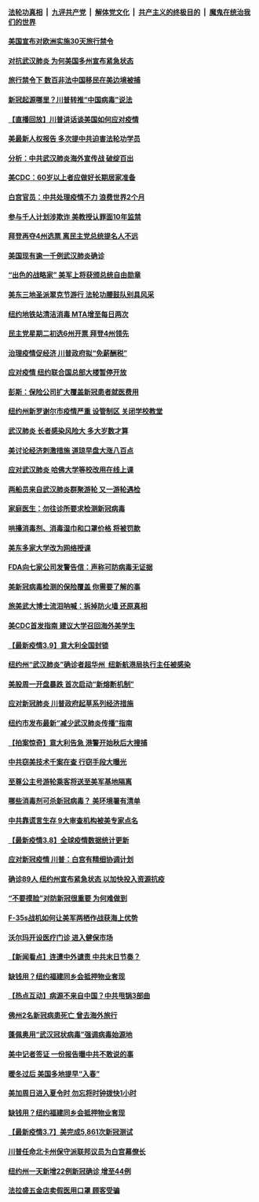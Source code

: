####  [法轮功真相](../../../../basic/blob/master/README.md?t=03121302) &nbsp;|&nbsp; [九评共产党](../../../../9ping.md/blob/master/README.md?t=03121302) &nbsp;|&nbsp; [解体党文化](../../../../jtdwh.md/blob/master/README.md?t=03121302)  &nbsp;|&nbsp; [共产主义的终极目的](../../../../gczydzjmd.md/blob/master/README.md?t=03121302) &nbsp;|&nbsp; [魔鬼在统治我们的世界](../../../../mgztzwmdsj.md/blob/master/README.md?t=03121302) 

#### [美国宣布对欧洲实施30天旅行禁令](../pages/nsc412/n11933815.md?t=03121302) 

#### [对抗武汉肺炎 为何美国多州宣布紧急状态](../pages/nsc412/n11933167.md?t=03121302) 

#### [旅行禁令下 数百非法中国移民在美边境被捕](../pages/nsc412/n11933581.md?t=03121302) 

#### [新冠起源哪里？川普转推“中国病毒”说法](../pages/nsc412/n11933596.md?t=03121302) 

#### [【直播回放】川普讲话谈美国如何应对疫情](../pages/nsc412/n11933533.md?t=03121302) 

#### [美最新人权报告 多次提中共迫害法轮功学员](../pages/nsc412/n11933487.md?t=03121302) 

#### [分析：中共武汉肺炎海外宣传战 破绽百出](../pages/nsc412/n11933338.md?t=03121302) 

#### [美CDC：60岁以上者应做好长期居家准备](../pages/nsc412/n11933128.md?t=03121302) 

#### [白宫官员：中共处理疫情不力 浪费世界2个月](../pages/nsc412/n11932744.md?t=03121302) 

#### [参与千人计划涉欺诈 美教授认罪面10年监禁](../pages/nsc412/n11932927.md?t=03121302) 

#### [拜登再夺4州选票 离民主党总统提名人不远](../pages/nsc412/n11932668.md?t=03121302) 

#### [美国现有逾一千例武汉肺炎确诊](../pages/nsc412/n11932451.md?t=03121302) 

#### [“出色的战略家” 美军上将获颁总统自由勋章](../pages/nsc412/n11932193.md?t=03121302) 

#### [美东三地圣派翠克节游行  法轮功腰鼓队别具风采](../pages/nsc412/n11931646.md?t=03121302) 

#### [纽约地铁站清洁消毒  MTA增至每日两次](../pages/nsc412/n11931570.md?t=03121302) 

#### [民主党星期二初选6州开票 拜登4州领先](../pages/nsc412/n11931114.md?t=03121302) 

#### [治理疫情促经济 川普政府拟“免薪酬税”](../pages/nsc412/n11931088.md?t=03121302) 

#### [应对疫情 纽约联合国总部大楼暂停开放](../pages/nsc412/n11930658.md?t=03121302) 

#### [彭斯：保险公司扩大覆盖新冠患者就医费用](../pages/nsc412/n11930726.md?t=03121302) 

#### [纽约州新罗谢尔市疫情严重  设管制区 关闭学校教堂](../pages/nsc412/n11930740.md?t=03121302) 

#### [武汉肺炎 长者感染风险大 多大岁数才算](../pages/nsc412/n11930449.md?t=03121302) 

#### [美讨论经济刺激措施 道琼早盘大涨八百点](../pages/nsc412/n11930191.md?t=03121302) 

#### [应对武汉肺炎 哈佛大学等校改用在线上课](../pages/nsc412/n11930193.md?t=03121302) 

#### [两船员来自武汉肺炎群聚游轮 又一游轮遇检](../pages/nsc412/n11929594.md?t=03121302) 

#### [家庭医生：勿往诊所要求检测新冠病毒](../pages/nsc412/n11928883.md?t=03121302) 

#### [哄擡消毒剂、消毒湿巾和口罩价格  将被罚款](../pages/nsc412/n11928907.md?t=03121302) 

#### [美东多家大学改为网络授课](../pages/nsc412/n11928896.md?t=03121302) 

#### [FDA向七家公司发警告信：声称可防病毒无证据](../pages/nsc412/n11928912.md?t=03121302) 

#### [美新冠病毒检测的保险覆盖 你需要了解的事](../pages/nsc412/n11928755.md?t=03121302) 

#### [旅美武大博士流泪呐喊：拆掉防火墙 还原真相](../pages/nsc412/n11928097.md?t=03121302) 

#### [美CDC首发指南 建议大学召回海外美学生](../pages/nsc412/n11928060.md?t=03121302) 

#### [【最新疫情3.9】意大利全国封锁](../pages/nsc412/n11925735.md?t=03121302) 

#### [纽约州“武汉肺炎”确诊者超华州  纽新航港局执行主任被感染](../pages/nsc412/n11927714.md?t=03121302) 

#### [美股周一开盘暴跌 首次启动“新熔断机制”](../pages/nsc412/n11927447.md?t=03121302) 

#### [应对新冠肺炎 川普政府起草系列经济措施](../pages/nsc412/n11927327.md?t=03121302) 

#### [纽约市发布最新“减少武汉肺炎传播”指南](../pages/nsc412/n11926234.md?t=03121302) 

#### [【拍案惊奇】意大利告急 港警开始秋后大搜捕](../pages/nsc412/n11926063.md?t=03121302) 

#### [中共窃美技术千案在查 行窃手段大曝光](../pages/nsc412/n11874117.md?t=03121302) 

#### [至尊公主号游轮乘客将送至美军基地隔离](../pages/nsc412/n11925689.md?t=03121302) 

#### [哪些消毒剂可杀新冠病毒？ 美环境署有清单](../pages/nsc412/n11923343.md?t=03121302) 

#### [中共靠谎言生存 9大审查机构被美专家点名](../pages/nsc412/n11925444.md?t=03121302) 

#### [【最新疫情3.8】全球疫情数据统计更新](../pages/nsc412/n11923562.md?t=03121302) 

#### [应对新冠疫情 川普：白宫有精细协调计划](../pages/nsc412/n11925128.md?t=03121302) 

#### [确诊89人  纽约州宣布紧急状态  以加快投入资源抗疫](../pages/nsc412/n11925077.md?t=03121302) 

#### [“不要摸脸”对防新冠很重要 为何难做到](../pages/nsc412/n11916113.md?t=03121302) 

#### [F-35s战机如何让美军两栖作战获海上优势](../pages/nsc412/n11896520.md?t=03121302) 

#### [沃尔玛开设医疗门诊 进入健保市场](../pages/nsc412/n11923534.md?t=03121302) 

#### [【新闻看点】连遭中外谴责 中共末日节奏？](../pages/nsc412/n11923402.md?t=03121302) 

#### [缺钱用？纽约福建同乡会抵押物业套现](../pages/nsc412/n11923090.md?t=03121302) 

#### [【热点互动】病源不来自中国？中共甩锅3部曲](../pages/nsc412/n11923404.md?t=03121302) 

#### [佛州2名新冠病患死亡 曾去海外旅行](../pages/nsc412/n11923309.md?t=03121302) 

#### [蓬佩奥用“武汉冠状病毒”强调病毒始源地](../pages/nsc412/n11923252.md?t=03121302) 

#### [美中记者签证 一份报告曝中共不敢说的事](../pages/nsc412/n11923242.md?t=03121302) 

#### [暖冬过后 美国多地提早“入春”](../pages/nsc412/n11923232.md?t=03121302) 

#### [美加周日进入夏令时 勿忘将时钟拨快1小时](../pages/nsc412/n11923222.md?t=03121302) 

#### [缺钱用？纽约福建同乡会抵押物业套现](../pages/nsc412/n11921870.md?t=03121302) 

#### [【最新疫情3.7】美完成5,861次新冠测试](../pages/nsc412/n11921647.md?t=03121302) 

#### [川普任命北卡州保守派联邦议员为白宫幕僚长](../pages/nsc412/n11922507.md?t=03121302) 

#### [纽约州一天新增22例新冠确诊  增至44例](../pages/nsc412/n11922043.md?t=03121302) 

#### [法拉盛五金店卖假医用口罩  顾客受骗](../pages/nsc412/n11922036.md?t=03121302) 

